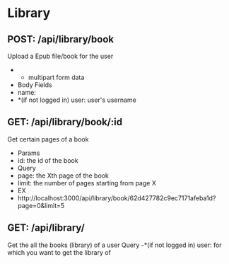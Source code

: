 

# Library 

## POST: /api/library/book
Upload a Epub file/book for the user

- * multipart form data
- Body Fields
- name: <epub file>
- *(if not logged in) user: user's username

## GET: /api/library/book/:id
Get certain pages of a book

- Params
- id: the id of the book
- Query
- page: the Xth page of the book
- limit: the number of pages starting from page X
- EX
- http://localhost:3000/api/library/book/62d427782c9ec7171afeba1d?page=0&limit=5

## GET: /api/library/
Get the all the books (library) of a user
Query
-*(if not logged in) user: for which you want to get the library of

